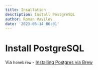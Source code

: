 ```yaml
---
title: Insallation
desctiption: Install PostgreSQL
author: Roman Vavilov
date: '2023-06-14 06:01'
---
```


# Install PostgreSQL 

Via `homebrew` - [Installing Postgres via Brew](https://gist.github.com/ibraheem4/ce5ccd3e4d7a65589ce84f2a3b7c23a3)
